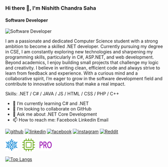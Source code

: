 ### Hi there 👋, I'm Nishith Chandra Saha
#### Software Developer
![Software Developer](https://www.ryadel.com/wp-content/uploads/2020/09/asp-net-core-c-sharp-logo.jpg)

I am a passionate and dedicated Computer Science student with a strong ambition to become a skilled .NET developer. Currently pursuing my degree in CSE, I am constantly exploring new technologies and sharpening my programming skills, particularly in C#, ASP.NET, and web development. Beyond academics, I enjoy building small projects that challenge my logic and creativity. I believe in writing clean, efficient code and always strive to learn from feedback and experience. With a curious mind and a collaborative spirit, I’m eager to grow in the software development field and contribute to innovative solutions that make a real impact.

Skills: .NET / C# / JAVA / JS / HTML / CSS / PHP / C++

- 🌱 I’m currently learning C# and .NET 
- 👯 I’m looking to collaborate on GitHub 
- 💬 Ask me about .NET Core Development 
- 📫 How to reach me: Facebook Linkedin Email 


[<img src='https://cdn.jsdelivr.net/npm/simple-icons@3.0.1/icons/github.svg' alt='github' height='40'>](https://github.com/Matrix-ncs)  [<img src='https://cdn.jsdelivr.net/npm/simple-icons@3.0.1/icons/linkedin.svg' alt='linkedin' height='40'>](https://www.linkedin.com/in/matrix6in9/)  [<img src='https://cdn.jsdelivr.net/npm/simple-icons@3.0.1/icons/facebook.svg' alt='facebook' height='40'>](https://www.facebook.com/matrix6in9)  [<img src='https://cdn.jsdelivr.net/npm/simple-icons@3.0.1/icons/instagram.svg' alt='instagram' height='40'>](https://www.instagram.com/Nishith_Saha/)  [<img src='https://cdn.jsdelivr.net/npm/simple-icons@3.0.1/icons/reddit.svg' alt='Reddit' height='40'>](https://www.reddit.com/user/Nishith_Saha)  

<a href='https://archiveprogram.github.com/'><img src='https://raw.githubusercontent.com/acervenky/animated-github-badges/master/assets/acbadge.gif' width='40' height='40'></a> <a href='https://docs.github.com/en/developers'><img src='https://raw.githubusercontent.com/acervenky/animated-github-badges/master/assets/devbadge.gif' width='40' height='40'></a> <a href='https://github.com/pricing'><img src='https://raw.githubusercontent.com/acervenky/animated-github-badges/master/assets/pro.gif' width='40' height='40'></a> 

[![Top Langs](https://github-readme-stats.vercel.app/api/top-langs/?username=Matrix-ncs)](https://github.com/anuraghazra/github-readme-stats)

